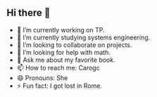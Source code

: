 ## Hi there 👋

- 🔭 I’m currently working on TP.
- 🌱 I’m currently studying systems engineering. 
- 👯 I’m looking to collaborate on projects.
- 🤔 I’m looking for help with math.
- 💬 Ask me about my favorite book.
- 📫 How to reach me: Carogc
- 😄 Pronouns: She
- ⚡ Fun fact: I got lost in Rome.

